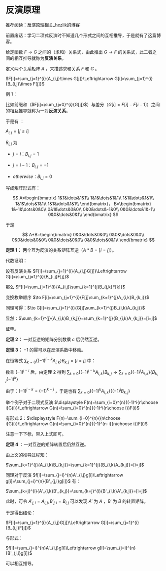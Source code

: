 # 反演原理

推荐阅读：[反演原理相关_hezlik的博客](https://blog.csdn.net/hzk_cpp/article/details/98875443)

前置废话：学习二项式反演时不知道几个形式之间的互相推导，于是就有了这篇博客。

给定函数 $F\to G$ 之间的（求和）关系式，由此推出 $G\to F$ 的关系式，此二者之间的相互推导就称为**反演关系**。

定义两个关系矩阵 $A$ ，来描述求和关系 $F$ 和 $G$ 。

$F[i]=\sum_{j=1}^{i}{A_{i,j}\times G[j]}\Leftrightarrow G[i]=\sum_{j=1}^{i}{B_{i,j}\times F[j]}$

例 $1$：

比如前缀和（$F[i]=\sum_{j=0}^{i}{G[j]}$）与差分（$G[i]=F[i]-F[i-1]$）之间的相互推导就称为一对**反演关系**。

于是有 ：

$A_{i,j}=[j\le i]$

$B_{i,j}$ 为

- $j=i$：$B_{i,j}=1$

- $j=i-1$：$B_{i,j}=-1$

- $otherwise：B_{i,j}=0$

写成矩阵形式有：

$$
A=\begin{bmatrix}
  1&1&\dots&1&1\\
  1&1&\dots&1&1\\
  1&1&\dots&1&1\\
  1&1&\dots&1&1\\
  1&1&\dots&1&1\\
\end{bmatrix}，
B=\begin{bmatrix}
  1&-1&\dots&0&0\\
  0&1&\dots&0&0\\
  0&0&\dots&-1&0\\
  0&0&\dots&1&-1\\
  0&0&\dots&0&1\\
\end{bmatrix}
$$

于是

$$
A*B=\begin{bmatrix}
  0&0&\dots&0&0\\
  0&0&\dots&0&0\\
  0&0&\dots&0&0\\
  0&0&\dots&0&0\\
  0&0&\dots&0&1\\
\end{bmatrix}
$$

**定理 $1$：** 两个互为反演的关系矩阵互逆（$A*B=[i=j]$）。

代数证明：

设有反演关系 $F[i]=\sum_{j=1}^{i}{A_{i,j}G[j]}\Leftrightarrow G[i]=\sum_{j=1}^{i}{B_{i,j}F[j]}$

那么 $F[i]=\sum_{j=1}^{i}{A_{i,j}\sum_{k=1}^{j}B_{j,k}F[k]}$

变换枚举顺序 $\to F[i]=\sum_{j=1}^{i}{F[j]\sum_{k=1}^{j}A_{i,k}B_{k,j}}$

同理可得：$\to G[i]=\sum_{j=1}^{i}{G[j]\sum_{k=1}^{j}B_{i,k}A_{k,j}}$

显然：$\sum_{k=1}^{j}{A_{i,k}B_{k,j}}=\sum_{k=1}^{j}{B_{i,k}A_{k,j}}=[i=j]$

证毕。

**定理 $2$：** 一对互逆的矩阵分别数乘 $c$ 后仍然互逆。

**定理 $3$：** $-1$ 的幂可以在反演系数中移动。

在恒等式 $\sum_{k=0}{\{(-1)^{i-k}A_{i,k}\}B_{k,j}}=[i=j]$ 中：

数乘 $(-1)^{j-i}$ 后，由定理 $2$ 得到 $\sum_{k=0}{\{(-1)^{j-k}A_{i,k}\}B_{k,j}}\to \sum_{k=0}{\{(-1)^{j}A_{i,k}\}\{B_{k,j}(-1)^k\}}$

由于：$(-1)^{j-k}=(-1)^{k-j}$ ，于是也有 $\sum_{k=0}{\{(-1)^{k}A_{i,k}\}\{(-1)^jB_{k,j}\}}$

举个例子对于二项式反演 $\displaystyle F(n)=\sum_{i=0}^{n}{(-1)^i{n\choose i}G(i)}\Leftrightarrow G(n)=\sum_{i=0}^{n}{(-1)^i{n\choose i}}F(i)$

有形式 $2$：$\displaystyle F(n)=\sum_{i=0}^{n}{{n\choose i}G(i)}\Leftrightarrow G(n)=\sum_{i=0}^{n}{(-1)^{n-i}{n\choose i}}F(i)$

注意一下下标，带入上式即可。

**定理 $4$** ：一对互逆的矩阵转置后仍然互逆。

由上文的推导过程知：

$\sum_{k=1}^{j}{A_{i,k}B_{k,j}}=\sum_{k=1}^{j}{B_{i,k}A_{k,j}}=[i=j]$

同理对于反演 $f[i]=\sum_{j=i}^{n}A'_{i,j}g[i]\Leftrightarrow g[i]=\sum_{j=i}^{n}{B'_{j,i}g[i]}$ 有：

$\sum_{k=j}^{i}{A'_{i,k}B'_{k,j}}=\sum_{k=j}^{i}{B'_{i,k}A'_{k,j}}=[i=j]$

此时，可令 $A'_{j,i}=A_{i,j},B'_{j,i}=B_{i,j}$ 可以发现 $A'$ 为 $A$ ，$B'$ 为 $B$ 的转置矩阵。

于是得出结论：

$F[i]=\sum_{j=1}^{i}{A_{i,j}G[j]}\Leftrightarrow G[i]=\sum_{j=1}^{i}{B_{i,j}F[j]}$

与形式：

$f[i]=\sum_{j=i}^{n}A'_{i,j}g[i]\Leftrightarrow g[i]=\sum_{j=i}^{n}{B'_{j,i}g[i]}$

可以相互推导。
